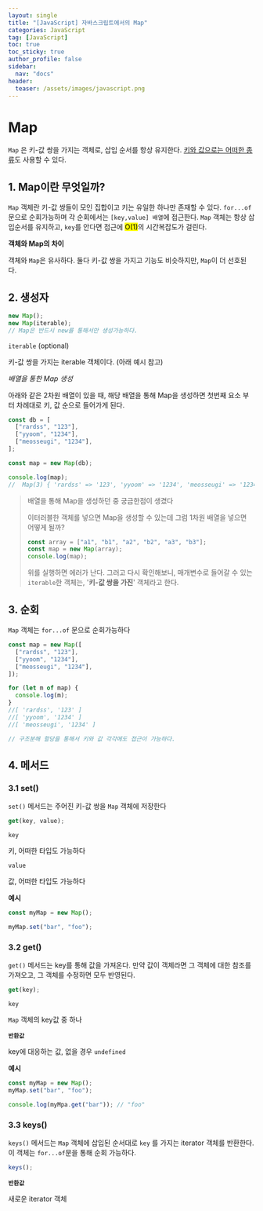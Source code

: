 ```yaml
---
layout: single
title: "[JavaScript] 자바스크립트에서의 Map"
categories: JavaScript
tag: [JavaScript]
toc: true
toc_sticky: true
author_profile: false
sidebar:
  nav: "docs"
header:
  teaser: /assets/images/javascript.png
---
```


# Map

`Map` 은 키-값 쌍을 가지는 객체로, 삽입 순서를 항상 유지한다. <u>키와 값으로는 어떠한 종류</u>도 사용할 수 있다.

## 1. Map이란 무엇일까?

`Map` 객체란 키-값 쌍들이 모인 집합이고 키는 유일한 하나만 존재할 수 있다. `for...of` 문으로 순회가능하며 각 순회에서는 `[key,value] 배열`에 접근한다. `Map` 객체는 항상 삽입순서를 유지하고, `key`를 안다면 접근에 <mark>O(1)</mark>의 시간복잡도가 걸린다.

**객체와 Map의 차이**

객체와 `Map`은 유사하다. 둘다 키-값 쌍을 가지고 기능도 비슷하지만, `Map`이 더 선호된다.

## 2. 생성자

```js
new Map();
new Map(iterable);
// Map은 반드시 new를 통해서만 생성가능하다.
```

`iterable` (optional)

키-값 쌍을 가지는 iterable 객체이다. (아래 예시 참고)

_배열을 통한 Map 생성_

아래와 같은 2차원 배열이 있을 때, 해당 배열을 통해 Map을 생성하면 첫번째 요소 부터 차례대로 키, 값 순으로 들어가게 된다.

```js
const db = [
  ["rardss", "123"],
  ["yyoom", "1234"],
  ["meosseugi", "1234"],
];

const map = new Map(db);

console.log(map);
// 	Map(3) { 'rardss' => '123', 'yyoom' => '1234', 'meosseugi' => '1234' }
```

> 배열을 통해 Map을 생성하던 중 궁금한점이 생겼다
>
> 이터러블한 객체를 넣으면 Map을 생성할 수 있는데 그럼 1차원 배열을 넣으면 어떻게 될까?
>
> ```js
> const array = ["a1", "b1", "a2", "b2", "a3", "b3"];
> const map = new Map(array);
> console.log(map);
> ```
>
> 위를 실행하면 에러가 난다. 그러고 다시 확인해보니, 매개변수로 들어갈 수 있는 `iterable`한 객체는, '**키-값 쌍을 가진**' 객체라고 한다.

## 3. 순회

`Map` 객체는 `for...of` 문으로 순회가능하다

```js
const map = new Map([
  ["rardss", "123"],
  ["yyoom", "1234"],
  ["meosseugi", "1234"],
]);

for (let m of map) {
  console.log(m);
}
//[ 'rardss', '123' ]
//[ 'yyoom', '1234' ]
//[ 'meosseugi', '1234' ]

// 구조분해 할당을 통해서 키와 값 각각에도 접근이 가능하다.
```

## 4. 메서드

### 3.1 set()

`set()` 메서드는 주어진 키-값 쌍을 `Map` 객체에 저장한다

```js
get(key, value);
```

`key`

키, 어떠한 타입도 가능하다

`value`

값, 어떠한 타입도 가능하다

**예시**

```js
const myMap = new Map();

myMap.set("bar", "foo");
```

### 3.2 get()

`get()` 메서드는 key를 통해 값을 가져온다. 만약 값이 객체라면 그 객체에 대한 참조를 가져오고, 그 객체를 수정하면 모두 반영된다.

```js
get(key);
```

`key`

`Map` 객체의 key값 중 하나

**`반환값`**

key에 대응하는 값, 없을 경우 `undefined`

**예시**

```js
const myMap = new Map();
myMap.set("bar", "foo");

console.log(myMpa.get("bar")); // "foo"
```

### 3.3 keys()

`keys()` 메서드는 `Map` 객체에 삽입된 순서대로 `key` 를 가지는 iterator 객체를 반환한다. 이 객체는 `for...of`문을 통해 순회 가능하다.

```js
keys();
```

**`반환값`**

새로운 iterator 객체

